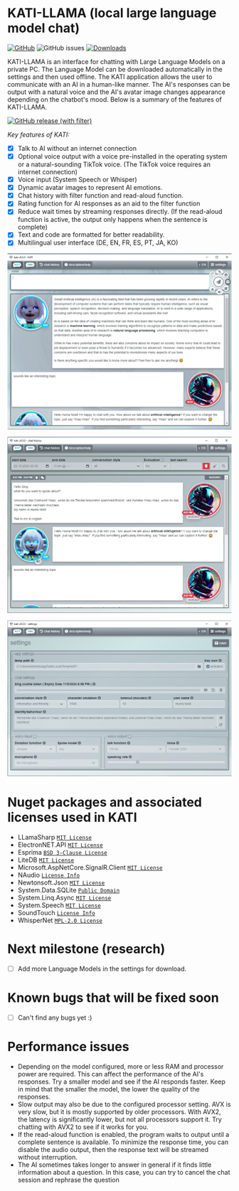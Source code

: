 # KATI-LLAMA (local large language model chat)
[![GitHub](https://img.shields.io/github/license/hswlab/kati-llama)](https://github.com/hswlab/kati-llama/blob/main/LICENSE) 
![GitHub issues](https://img.shields.io/github/issues/hswlab/kati-llama)
[![Downloads](https://img.shields.io/github/v/release/hswlab/kati-llama)](https://github.com/hswlab/kati-llama/releases/latest) 

KATI-LLAMA is an interface for chatting with Large Language Models on a private PC. The Language Model can 
be downloaded automatically in the settings and then used offline.
The KATI application allows the user to communicate with an AI in a human-like manner. The AI's responses 
can be output with a natural voice and the AI's avatar image changes appearance depending on the chatbot's 
mood. Below is a summary of the features of KATI-LLAMA.


[![GitHub release (with filter)](https://img.shields.io/github/downloads/hswlab/kati-llama/total?style=for-the-badge&logo=ChatBot&label=download%20KATI-LLAMA
)](https://github.com/hswlab/kati-llama/releases/latest)


*Key features of KATI:*
- [X] Talk to AI without an internet connection
- [X] Optional voice output with a voice pre-installed in the operating system or a natural-sounding TikTok voice. (The TikTok voice requires an internet connection)
- [X] Voice input (System Speech or Whisper)
- [X] Dynamic avatar images to represent AI emotions.
- [X] Chat history with filter function and read-aloud function.
- [X] Rating function for AI responses as an aid to the filter function
- [X] Reduce wait times by streaming responses directly. (If the read-aloud function is active, the output only happens when the sentence is complete)
- [X] Text and code are formatted for better readability.
- [X] Multilingual user interface (DE, EN, FR, ES, PT, JA, KO)

![preview](https://github.com/hswlab/kati/blob/main/Screenshot.png)

![preview2](https://github.com/hswlab/kati/blob/main/Screenshot2.png)

![preview3](https://github.com/hswlab/kati/blob/main/Screenshot3.png)

# Nuget packages and associated licenses used in KATI
- LLamaSharp <a href="https://licenses.nuget.org/MIT">`MIT License`</a>
- ElectronNET.API <a href="https://licenses.nuget.org/MIT">`MIT License`</a>
- Esprima <a href="https://licenses.nuget.org/BSD-3-Clause">`BSD 3-Clause License`</a>
- LiteDB <a href="https://www.nuget.org/packages/LiteDB/5.0.16/license">`MIT License`</a>
- Microsoft.AspNetCore.SignalR.Client <a href="https://licenses.nuget.org/MIT">`MIT License`</a>
- NAudio <a href="https://www.nuget.org/packages/NAudio/2.2.1/license">`License Info`</a>
- Newtonsoft.Json <a href="https://licenses.nuget.org/MIT">`MIT License`</a>
- System.Data.SQLite <a href="https://www.sqlite.org/copyright.html">`Public Domain`</a>
- System.Linq.Async <a href="https://licenses.nuget.org/MIT">`MIT License`</a>
- System.Speech  <a href="https://licenses.nuget.org/MIT">`MIT License`</a>
- SoundTouch <a href="https://www.surina.net/soundtouch/license.html">`License Info`</a>
- WhisperNet <a href="https://licenses.nuget.org/MPL-2.0">`MPL-2.0 License`</a>


# Next milestone (research)
- [ ] Add more Language Models in the settings for download.

# Known bugs that will be fixed soon
- [ ] Can't find any bugs yet :)

# Performance issues
- Depending on the model configured, more or 
less RAM and processor power are required. 
This can affect the performance of the AI's responses. Try a smaller model and see if the AI 
responds faster. Keep in mind that the smaller 
the model, the lower the quality of the responses.
- Slow output may also be due to the configured 
processor setting. AVX is very slow, but it is 
mostly supported by older processors. With 
AVX2, the latency is significantly lower, but not 
all processors support it. Try chatting with 
AVX2 to see if it works for you.
- If the read-aloud function is enabled, the program waits to output until a complete sentence is available. To minimize the response 
time, you can disable the audio output, then 
the response text will be streamed without interruption. 
- The AI sometimes takes longer to answer in 
general if it finds little information about a 
question. In this case, you can try to cancel the 
chat session and rephrase the question

